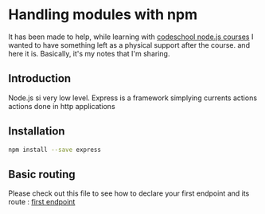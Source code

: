 Handling modules with npm
=========================

It has been made to help, while learning with 
[codeschool node.js courses](http://www.codeschool.com) I wanted to have
something left as a physical support after the course. and here it is.
Basically, it's my notes that I'm sharing. 


## Introduction

Node.js si very low level.
Express is a framework simplying currents actions actions done in http
applications

## Installation

```bash
npm install --save express
```

## Basic routing
Please check out this file to see how to declare your first endpoint and
its route :
[first endpoint](./first_endpoint.js)

